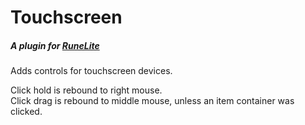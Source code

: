 # Touchscreen
##### A plugin for [RuneLite](https://runelite.net/)
Adds controls for touchscreen devices.

Click hold is rebound to right mouse.  
Click drag is rebound to middle mouse, unless an item container was clicked.
